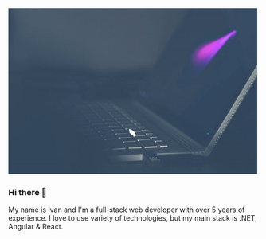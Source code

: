 <img src="https://github.com/imedic/imedic/raw/master/animation.gif" alt="Ivan Medic motion gif" width="500" />

### Hi there 👋

My name is Ivan and I'm a full-stack web developer with over 5 years of experience.
I love to use variety of technologies, but my main stack is .NET, Angular & React.
